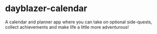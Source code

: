 # dayblazer-calendar
A calendar and planner app where you can take on optional side-quests, collect achievements and make life a little more adventurous!
